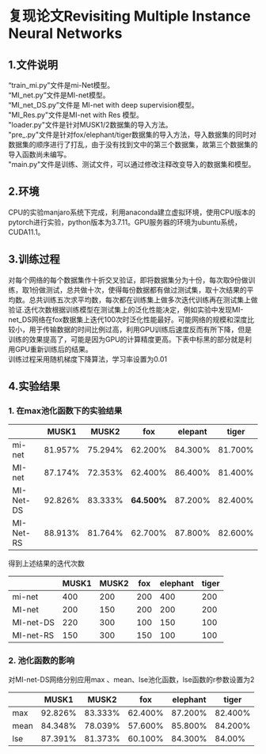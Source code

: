 # 复现论文Revisiting Multiple Instance Neural Networks
## 1.文件说明
“train_mi.py”文件是mi-Net模型。<br>
“MI_net.py”文件是MI-net模型。<br>
“MI_net_DS.py”文件是 MI-net with deep supervision模型。<br>
"MI_Res.py"文件是MI-net with Res 模型。<br>
"loader.py"文件是针对MUSK1/2数据集的导入方法。<br>
"pre_.py"文件是针对fox/elephant/tiger数据集的导入方法，导入数据集的同时对数据集的顺序进行了打乱，由于没有找到文中的第三个数据集，故第三个数据集的导入函数尚未编写。<br>
"main.py"文件是训练、测试文件，可以通过修改注释改变导入的数据集和模型。<br>

## 2.环境
CPU的实验manjaro系统下完成，利用anaconda建立虚拟环境，使用CPU版本的pytorch进行实验，python版本为3.7.11。GPU服务器的环境为ubuntu系统，CUDA11.1。
## 3.训练过程
对每个网络的每个数据集作十折交叉验证，即将数据集分为十份，每次取9份做训练，取1份做测试，总共做十次，使得每份数据都有做过测试集，取十次结果的平均数。总共训练五次求平均数，每次都在训练集上做多次迭代训练再在测试集上做验证.迭代次数根据训练模型在测试集上的泛化性能决定，例如实验中发现MI-net_DS网络在fox数据集上迭代100次时泛化性能最好。可能网络的规模和深度比较小，用于传输数据的时间比例过高，利用GPU训练后速度反而有所下降，但是训练的效果提高了，可能是因为GPU的计算精度更高。下表中标黑的部分就是利用GPU重新训练后的结果。<br>
训练过程采用随机梯度下降算法，学习率设置为0.01

## 4.实验结果
### 1. 在max池化函数下的实验结果

|   | MUSK1 | MUSK2 | fox | elepant | tiger |
|---| -----|------| -----|---------|--------|
|mi-net|81.957%|75.294%|62.200%|84.300%|81.700%|
|MI-net|87.174%|72.353%|62.400%|86.400%|81.400%|
|MI-Net-DS|92.826%|83.333%|**64.500%**|87.200%|82.400%|
|MI-Net-RS|88.913%|81.764%|62.700%|87.800%|82.600%|

得到上述结果的迭代次数

|    |MUSK1|MUSK2|fox|elephant|tiger|
|----|----|----|----|----|----|
|mi-net|400|200|200|400|200|
|MI-net|200|150|200|200|200|
|MI-net-DS|220|300|100|150|100|
|MI-net-RS|150|300|150|100|100|

### 2. 池化函数的影响

对MI-net-DS网络分别应用max 、mean、lse池化函数，lse函数的r参数设置为2

|    |MUSK1|MUSK2|fox|elephant|tiger|
|---|---|--------|---|--------|-----|
|max|92.826%|83.333%|62.400%|87.200%|82.400%|
|mean|84.348%|78.039%|57.600%|85.800%|84.200%|
|lse|87.391%|81.373%|60.100%|84.300%|84.00%|